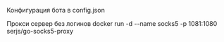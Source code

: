 Конфигурация бота в config.json

Прокси сервер без логинов
docker run -d --name socks5 -p 1081:1080 serjs/go-socks5-proxy
